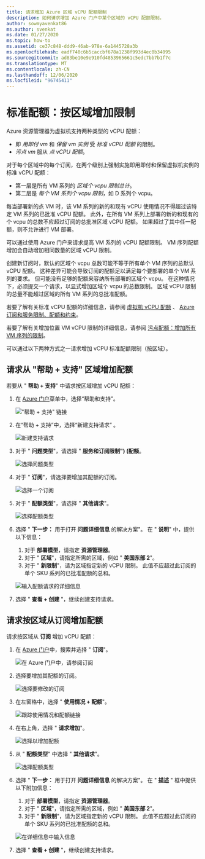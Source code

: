 ```yaml
---
title: 请求增加 Azure 区域 vCPU 配额限制
description: 如何请求增加 Azure 门户中某个区域的 vCPU 配额限制。
author: sowmyavenkat86
ms.author: svenkat
ms.date: 01/27/2020
ms.topic: how-to
ms.assetid: ce37c848-ddd9-46ab-978e-6a1445728a3b
ms.openlocfilehash: eadf740c6b5caccbf678a1238f993d4ec0b34095
ms.sourcegitcommit: ad83be10e9e910fd4853965661c5edc7bb7b1f7c
ms.translationtype: MT
ms.contentlocale: zh-CN
ms.lasthandoff: 12/06/2020
ms.locfileid: "96745411"
---
```

# <a name="standard-quota-increase-limits-by-region"></a>标准配额：按区域增加限制

Azure 资源管理器为虚拟机支持两种类型的 vCPU 配额：

* 即 *用即付 vm* 和 *保留 vm 实例* 受 *标准 vCPU 配额* 的限制。
* *污点 vm* 服从 *点 vCPU 配额*。

对于每个区域中的每个订阅，在两个级别上强制实施即用即付和保留虚拟机实例的标准 vCPU 配额：

* 第一层是所有 VM 系列的 *区域个 vcpu 限制总计*。
* 第二层是 *每个 VM 系列个 vcpu 限制*，如 D 系列个 vcpu。

每当部署新的点 VM 时，该 VM 系列的新的和现有 vCPU 使用情况不得超过该特定 VM 系列的已批准 vCPU 配额。 此外，在所有 VM 系列上部署的新的和现有的个 vcpu 的总数不应超过订阅的总批准区域 vCPU 配额。 如果超过了其中任一配额，则不允许进行 VM 部署。

可以通过使用 Azure 门户来请求提高 VM 系列的 vCPU 配额限制。 VM 序列配额增加会自动增加相同数量的区域 vCPU 限制。

创建新订阅时，默认的区域个 vcpu 总数可能不等于所有单个 VM 序列的总默认 vCPU 配额。 这种差异可能会导致订阅的配额足以满足每个要部署的单个 VM 系列的要求。 但可能没有足够的配额来容纳所有部署的区域个 vcpu。 在这种情况下，必须提交一个请求，以显式增加区域个 vcpu 的总数限制。 区域 vCPU 限制的总量不能超过区域的所有 VM 系列的总批准配额。

若要了解有关标准 vCPU 配额的详细信息，请参阅 [虚拟机 vCPU 配额](../../virtual-machines/windows/quotas.md) 、 [Azure 订阅和服务限制、配额和约束](../../azure-resource-manager/management/azure-subscription-service-limits.md)。

若要了解有关增加位置 VM vCPU 限制的详细信息，请参阅 [污点配额：增加所有 VM 序列的限制](low-priority-quota.md)。

可以通过以下两种方式之一请求增加 vCPU 标准配额限制（按区域）。

## <a name="request-a-quota-increase-by-region-from-help--support"></a>请求从 "帮助 + 支持" 区域增加配额

若要从 " **帮助 + 支持**" 中请求按区域增加 vCPU 配额：

1. 在 [Azure 门户](https://portal.azure.com)菜单中，选择“帮助和支持”。

   !["帮助 + 支持" 链接](./media/resource-manager-core-quotas-request/help-plus-support.png)

1. 在“帮助 + 支持”中，选择“新建支持请求” 。

    ![新建支持请求](./media/resource-manager-core-quotas-request/new-support-request.png)

1. 对于 " **问题类型**"，请选择 " **服务和订阅限制")  (配额**。

   ![选择问题类型](./media/resource-manager-core-quotas-request/select-quota-issue-type.png)

1. 对于 " **订阅**"，请选择要增加其配额的订阅。

   ![选择一个订阅](./media/resource-manager-core-quotas-request/select-subscription-support-request.png)

1. 对于 " **配额类型**"，请选择 " **其他请求**"。

   ![选择配额类型](./media/resource-manager-core-quotas-request/regional-quotatype.png)

1. 选择 " **下一步：** 用于打开 **问题详细信息** 的解决方案"。 在 " **说明**" 中，提供以下信息：

    1. 对于 **部署模型**，请指定 **资源管理器**。  
    1. 对于 " **区域**"，请指定所需的区域，例如 " **美国东部 2**"。  
    1. 对于 " **新限制**"，请为区域指定新的 vCPU 限制。 此值不应超过此订阅的单个 SKU 系列的已批准配额的总和。

    ![输入配额请求的详细信息](./media/resource-manager-core-quotas-request/regional-details.png)

1. 选择 " **查看 + 创建** "，继续创建支持请求。

## <a name="request-a-quota-increase-by-region-from-subscriptions"></a>请求按区域从订阅增加配额

请求按区域从 **订阅** 增加 vCPU 配额：

1. 在 [Azure 门户](https://portal.azure.com)中，搜索并选择 " **订阅**"。

   ![在 Azure 门户中，请参阅订阅](./media/resource-manager-core-quotas-request/search-for-subscriptions.png)

1. 选择要增加其配额的订阅。

   ![选择要修改的订阅](./media/resource-manager-core-quotas-request/select-subscription-change-quota.png)

1. 在左窗格中，选择 " **使用情况 + 配额**"。

   ![跟踪使用情况和配额链接](./media/resource-manager-core-quotas-request/select-usage-plus-quotas.png)

1. 在右上角，选择 " **请求增加**"。

   ![选择以增加配额](./media/resource-manager-core-quotas-request/request-increase-from-subscription.png)

1. 从 " **配额类型**" 中选择 " **其他请求**"。

   ![选择配额类型](./media/resource-manager-core-quotas-request/regional-quotatype.png)

1. 选择 " **下一步：** 用于打开 **问题详细信息** 的解决方案"。 在 " **描述** " 框中提供以下附加信息：

    1. 对于 **部署模型**，请指定 **资源管理器**。  
    1. 对于 " **区域**"，请指定所需的区域，例如 " **美国东部 2**"。  
    1. 对于 " **新限制**"，请为区域指定新的 vCPU 限制。 此值不应超过此订阅的单个 SKU 系列的已批准配额的总和。

    ![在详细信息中输入信息](./media/resource-manager-core-quotas-request/regional-details.png)

1. 选择 " **查看 + 创建** "，继续创建支持请求。
